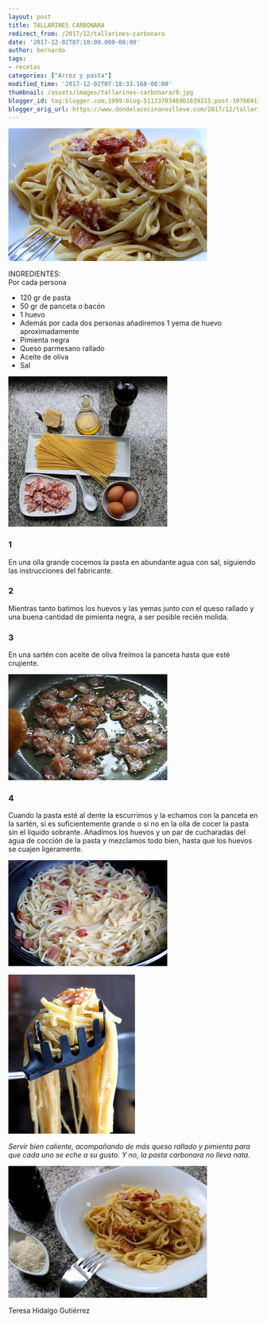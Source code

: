 ```yaml
---
layout: post
title: TALLARINES CARBONARA
redirect_from: /2017/12/tallarines-carbonara
date: '2017-12-02T07:18:00.000-08:00'
author: bernardo
tags:
- recetas
categories: ["Arroz y pasta"]
modified_time: '2017-12-02T07:18:33.168-08:00'
thumbnail: /assets/images/tallarines-carbonara/0.jpg
blogger_id: tag:blogger.com,1999:blog-5113370346961639215.post-3076691144693733432
blogger_orig_url: https://www.dondelacocinanoslleve.com/2017/12/tallarines-carbonara.html
---
```


![](/assets/images/tallarines-carbonara/0.jpg)

  
INGREDIENTES:  
Por cada persona  

* 120 gr de pasta
* 50 gr de panceta o bacón
* 1 huevo
* Además por cada dos personas añadiremos 1 yema de huevo aproximadamente
* Pimienta negra
* Queso parmesano rallado
* Aceite de oliva
* Sal  

![](/assets/images/tallarines-carbonara/1.jpg)

  

### 1

En una olla grande cocemos la pasta en abundante agua con sal, siguiendo las instrucciones del fabricante.  

### 2

Mientras tanto batimos los huevos y las yemas junto con el queso rallado y una buena cantidad de pimienta negra, a ser posible recién molida.  

### 3

En una sartén con aceite de oliva freímos la panceta hasta que esté crujiente.  
  

![](/assets/images/tallarines-carbonara/2.jpg)

  

### 4

Cuando la pasta esté al dente la escurrimos y la echamos con la panceta en la sartén, si es suficientemente grande o si no en la olla de cocer la pasta sin el líquido sobrante. Añadimos los huevos y un par de cucharadas del agua de cocción de la pasta y mezclamos todo bien, hasta que los huevos se cuajen ligeramente.  

![](/assets/images/tallarines-carbonara/3.jpg)

  

![](/assets/images/tallarines-carbonara/4.jpg)

  
_Servir bien caliente, acompañando de más queso rallado y pimienta para que cada uno se eche a su gusto. Y no, la pasta carbonara no lleva nata._

![](/assets/images/tallarines-carbonara/5.jpg)

  
  
Teresa Hidalgo Gutiérrez
